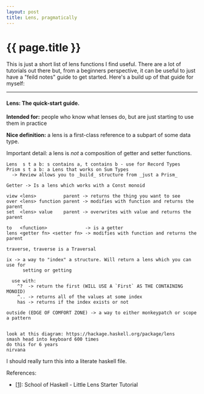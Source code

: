 ```yaml
---
layout: post
title: Lens, pragmatically
---
```


{{ page.title }}
================

This is just a short list of lens functions I find useful. There are a lot of
tutorials out there but, from a beginners perspective, it can be useful to just
have a "feild notes" guide to get started. Here's a build up of that guide for
myself:

-----------------

#### Lens: The quick-start guide.

**Intended for:** people who know what lenses do, but are just starting to use
them in practice

**Nice definition:** a lens is a first-class reference to a subpart of some data
type.

Important detail: a lens is _not_ a composition of getter and setter functions.

```
Lens  s t a b: s contains a, t contains b - use for Record Types
Prism s t a b: a Lens that works on Sum Types
  -> Review allows you to _build_ structure from _just a Prism_

Getter -> Is a lens which works with a Const monoid

view <lens>          parent -> returns the thing you want to see
over <lens> function parent -> modifies with function and returns the parent
set  <lens> value    parent -> overwrites with value and returns the parent

to   <function>              -> is a getter
lens <getter fn> <setter fn> -> modifies with function and returns the parent

traverse, traverse is a Traversal

ix -> a way to "index" a structure. Will return a lens which you can use for
      setting or getting

  use with:
    ^?  -> return the first (WILL USE A `First` AS THE CONTAINING MONOID)
    ^.. -> returns all of the values at some index
    has -> returns if the index exists or not

outside (EDGE OF COMFORT ZONE) -> a way to either monkeypatch or scope a pattern


look at this diagram: https://hackage.haskell.org/package/lens
smash head into keyboard 600 times
do this for 6 years
nirvana
```

I should really turn this into a literate haskell file.


References:

 - [\[1\]][schoolofhs]: School of Haskell - Little Lens Starter Tutorial

[schoolofhs]: https://perma.cc/2CZ4-SWWF


